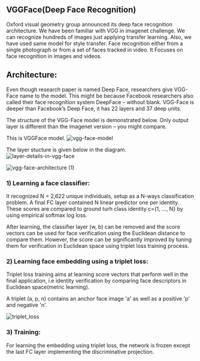 ## VGGFace(Deep Face Recognition)

Oxford visual geometry group announced its deep face recognition architecture. We have been familiar with VGG in imagenet challenge. We can recognize hundreds of images just applying transfer learning. Also, we have used same model for style transfer.
Face recognition either from a single photograph or from a set of faces tracked in video. It Focuses on face recognition in images and videos.

## Architecture:

Even though research paper is named Deep Face, researchers give VGG-Face name to the model. This might be because Facebook researchers also called their face recognition system DeepFace – without blank. VGG-Face is deeper than Facebook’s Deep Face, it has 22 layers and 37 deep units.

The structure of the VGG-Face model is demonstrated below. Only output layer is different than the imagenet version – you might compare.

This is VGGFace model.
![vgg-face-model](https://user-images.githubusercontent.com/50628520/88368108-14c96280-cdad-11ea-8b96-f93d0a892a64.png)

The layer stucture is given below in the diagram.
![layer-details-in-vgg-face](https://user-images.githubusercontent.com/50628520/88368196-43dfd400-cdad-11ea-99ba-206836dd6e46.png)

![vgg-face-architecture (1)](https://user-images.githubusercontent.com/50628520/88368248-5d811b80-cdad-11ea-8981-761325cd3ecb.jpg)

### 1) Learning a face classifier:

It recognized N = 2,622 unique individuals, setup as a N-ways classification problem. A final FC layer contained N linear predictor one per identity. These scores are compared to ground turh class identity c={1, ..., N} by using empirical softmax log loss.

After learning, the classifier layer (w, b) can be removed and the score vectors can be used for face verification using the Euclidean distance to compare them. However, the score can be significantly improved by tuning them for verification in Euclidean space using triplet loss training process.

### 2) Learning face embedding using a triplet loss:

Triplet loss training aims at learning score vectors that perform well in the final application, i.e identity verification by comparing face descriptors in Euclidean space(metric learning).

A triplet (a, p, n) contains an anchor face image 'a' as well as a positive 'p' and negative 'n'.

![triplet_loss](https://user-images.githubusercontent.com/50628520/88369268-5ce98480-cdaf-11ea-9f46-21cbdce3b978.png)

### 3) Training:

For learning the embedding using triplet loss, the network is frozen except the last FC layer implementing the discriminative projection.
